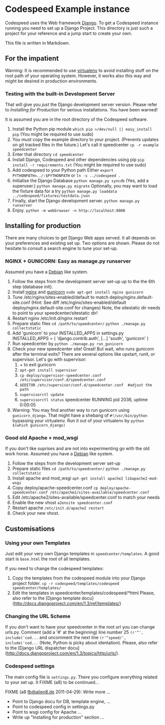# Codespeed Example instance

Codespeed uses the Web framework [Django](http://djangoproject.com/). To get a
Codespeed instance running you need to set up a Django Project. This directory
is just such a project for your reference and a jump start to create your own.

This file is written in Markdown.

## For the impatient

Warning: It is recommended to use [virtualenv](http://pypi.python.org/pypi/virtualenv) to avoid installing
stuff on the root path of your operating system.
However, it works also this way and might be desired in production
environments.

### Testing with the built-in Development Server
That will give you *just* the Django development server version. Please
refer to *Installing for Production* for serious installations. You have been warned!

It is assumed you are in the root directory of the Codespeed software.

1. Install the Python pip module
   `which pip >/dev/null || easy_install pip`
   (You might be required to use sudo)
2. You *must* copy the example directory to your project. (Prevents updates on
   git tracked files in the future.) Let's call it speedcenter
   `cp -r example speedcenter`
3. Enter that directory
   `cd speedcenter`
4. Install Django, Codespeed and other dependencies using pip
   `pip install -r requirements.txt`
   (You might be required to use sudo)
5. Add codespeed to your Python path
   Either
   `export PYTHONPATH=../:$PYTHONPATH`
   or
   `ln -s ../codespeed .`
6. Initialise the Django Database
   `python manage.py syncdb`
   (Yes, add a superuser.)
   `python manage.py migrate`
   Optionally, you may want to load the fixture data for a try
   `python manage.py loaddata ../codespeed/fixtures/testdata.json`
7. Finally, start the Django development server.
   `python manage.py runserver`
8. Enjoy.
   `python -m webbrowser -n http://localhost:8000`

## Installing for production
There are many choices to get Django Web apps served. It all depends on
your preferences and existing set up. Two options are shown. Please do
not hesitate to consult a search engine to tune your set-up.

### NGINX + GUNICORN: Easy as manage.py runserver
Assumed you have a [Debian](http://www.debian.org) like system.

1. Follow the steps from the development server set-up up to the the 6th step (database init).
2. Install [nginx](http://nginx.net/) and [gunicorn](http://gunicorn.org/)
   `sudo apt-get install nginx gunicorn`
3. Tune /etc/nginx/sites-enabled/default to match
   deploy/nginx.default-site.conf
   (Hint: See diff /etc/nginx/sites-enabled/default deploy/nginx.default-site.conf
   for changes)
   Note, the sitestatic dir needs to point to your speedcenter/sitestatic dir!
4. Restart nginx
   /etc/init.d/nginx restart`
5. Prepare static files
   `cd /path/to/speedcenter/`
   `python ./manage.py collectstatic`
6. Add 'gunicorn' to your INSTALLED_APPS in settings.py
   INSTALLED_APPS = (
       'django.contrib.auth',
   [...]
       'south',
       'gunicorn'
   )
6. Run speedcenter by
   `python ./manage.py run_gunicorn`
7. Check your new speedcenter site! Great! But wait, who runs gunicorn after the
   terminal exits?
   There are several options like upstart, runit, or supervisor.
   Let's go with supervisor:
   1. <Ctrl>+<c> to exit gunicorn
   2. `apt-get install supervisor`
   3. `cp deploy/supervisor-speedcenter.conf /etc/supervisor/conf.d/speedcenter.conf`
   4. `$EDITOR /etc/supervisor/conf.d/speedcenter.conf  #adjust the path`
   5. `supervisorctl update`
   6. `supervisorctl status`
       speedcenter                      RUNNING    pid 2036, uptime 0:00:05
8. Warning: You may find another way to run gunicorn using `gunicorn_django`. That might
   have a shebang of `#!/usr/bin/python` bypassing your virtualenv. Run it out of your
   virtualenv by `python $(which gunicorn_django)`

### Good old Apache + mod_wsgi
If you don't like suprises and are not into experimenting go with the old work horse.
Assumed you have a [Debian](http://www.debian.org) like system.

1. Follow the steps from the development server set-up
2. Prepare static files
   `cd /path/to/speedcenter/`
   `python ./manage.py collectstatic`
3. Install apache and mod_wsgi
   `apt-get install apache2 libapache2-mod-wsgi`
4. Copy deploy/apache-speedcenter.conf
   `cp deploy/apache-speedcenter.conf /etc/apache2/sites-available/speedcenter.conf`
5. Edit /etc/apache2/sites-available/speedcenter.conf to match your needs
6. Enable the new vhost
   `a2ensite speedcenter.conf`
7. Restart apache
   `/etc/init.d/apache2 restart`
8. Check your new vhost.

## Customisations

### Using your own Templates
Just edit your very own Django templates in `speedcenter/templates`. A good
start is `base.html` the root of all templates.

If you need to change the codespeed templates:
1. Copy the templates from the codespeed module into your Django project folder.
   `cp -r codespeed/templates/codespeed  speedcenter/templates/`
2. Edit the templates in speedcenter/templates/codespeed/*html
Please, also refer to the [Django template docu]
(http://docs.djangoproject.com/en/1.3/ref/templates/)

### Changing the URL Scheme
If you don't want to have your speedcenter in the root url you can change urls.py.
Comment (add a '#' at the beginning) line number 25 `(r'^', include('cod...`
and uncomment the next line `(r'^speed/', include('cod...` (Note, Python is
picky about identation).
Please, also refer to the [Django URL dispatcher docu]
(http://docs.djangoproject.com/en/1.3/topics/http/urls/).

### Codespeed settings
The main config file is `settings.py`. There you configure everything related
to your set up. It FIXME (a8) to be continued...

FIXME (a8 <fb@alien8.de> 2011-04-29): Write more ...

* Point to Django docu for DB, template engine, ...
* Point to codespeed config in settings.py
* Point to wsgi config for Apache ...
* Write up "Installing for production" section
...
